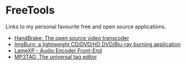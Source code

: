 # FreeTools
Links to my personal favourite free and open source applications.

- [HandBrake: The open source video transcoder](https://handbrake.fr/)
- [ImgBurn: a lightweight CD/DVD/HD DVD/Blu-ray burning application](http://www.imgburn.com/)
- [LameXP - Audio Encoder Front-End](http://lamexp.sourceforge.net/)
- [MP3TAG: The universal tag editor](https://www.mp3tag.de/en/)
